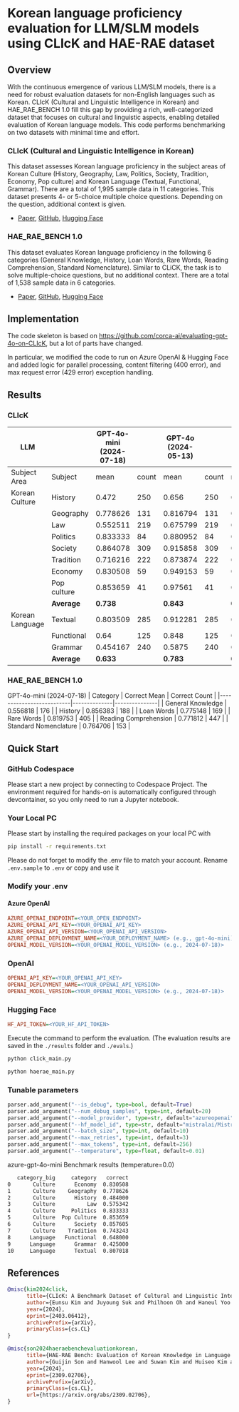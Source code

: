 # Korean language proficiency evaluation for LLM/SLM models using CLIcK and HAE-RAE dataset

## Overview

With the continuous emergence of various LLM/SLM models, there is a need for robust evaluation datasets for non-English languages such as Korean. CLIcK (Cultural and Linguistic Intelligence in Korean) and HAE_RAE_BENCH 1.0 fill this gap by providing a rich, well-categorized dataset that focuses on cultural and linguistic aspects, enabling detailed evaluation of Korean language models. This code performs benchmarking on two datasets with minimal time and effort.

### CLIcK (Cultural and Linguistic Intelligence in Korean)
This dataset assesses Korean language proficiency in the subject areas of Korean Culture (History, Geography, Law, Politics, Society, Tradition, Economy, Pop culture) and Korean Language (Textual, Functional, Grammar). There are a total of 1,995 sample data in 11 categories. This dataset presents 4- or 5-choice multiple choice questions. Depending on the question, additional context is given.

- [Paper](https://arxiv.org/abs/2403.06412), [GitHub](https://github.com/rladmstn1714/CLIcK), [Hugging Face](https://huggingface.co/datasets/EunsuKim/CLIcK)

### HAE_RAE_BENCH 1.0
This dataset evaluates Korean language proficiency in the following 6 categories (General Knowledge, History, Loan Words, Rare Words, Reading Comprehension, Standard Nomenclature). Similar to CLiCK, the task is to solve multiple-choice questions, but no additional context. There are a total of 1,538 sample data in 6 categories.

- [Paper](https://arxiv.org/abs/2309.02706), [GitHub](https://github.com/HAE-RAE/HAE-RAE-BENCH), [Hugging Face](https://huggingface.co/datasets/HAERAE-HUB/HAE_RAE_BENCH_1.0)

## Implementation

The code skeleton is based on https://github.com/corca-ai/evaluating-gpt-4o-on-CLIcK, but a lot of parts have changed. 

In particular, we modified the code to run on Azure OpenAI & Hugging Face and added logic for parallel processing, content filtering (400 error), and max request error (429 error) exception handling. 

## Results

### CLIcK

| LLM             |             | GPT-4o-mini (2024-07-18) |       | GPT-4o (2024-05-13) |       | GPT-4 (turbo-2024-04-09) |       |
|-----------------|-------------|--------------------------|-------|---------------------|-------|--------------------------------|-------|
| Subject Area    | Subject     | mean                     | count | mean                | count | mean                           | count |
| Korean Culture  | History     | 0.472                    | 250   | 0.656               | 250   | 0.384                          | 250   |
|                 | Geography   | 0.778626                 | 131   | 0.816794            | 131   | 0.763359                       | 131   |
|                 | Law         | 0.552511                 | 219   | 0.675799            | 219   | 0.579909                       | 219   |
|                 | Politics    | 0.833333                 | 84    | 0.880952            | 84    | 0.880952                       | 84    |
|                 | Society     | 0.864078                 | 309   | 0.915858            | 309   | 0.841424                       | 309   |
|                 | Tradition   | 0.716216                 | 222   | 0.873874            | 222   | 0.761261                       | 222   |
|                 | Economy     | 0.830508                 | 59    | 0.949153            | 59    | 0.864407                       | 59    |
|                 | Pop culture | 0.853659                 | 41    | 0.97561             | 41    | 0.878049                       | 41    |
|                 | **Average**     | **0.738**                    |       | **0.843**               |       | **0.744**                          |       |
| Korean Language | Textual     | 0.803509                 | 285   | 0.912281            | 285   | 0.859649                       | 285   |
|                 | Functional  | 0.64                     | 125   | 0.848               | 125   | 0.728                          | 125   |
|                 | Grammar     | 0.454167                 | 240   | 0.5875              | 240   | 0.3                            | 240   |
|                 | **Average**     | **0.633**                    |       | **0.783**               |       | **0.629**                          |       |

### HAE_RAE_BENCH 1.0

GPT-4o-mini (2024-07-18)
| Category                 | Correct Mean | Correct Count |
|--------------------------|--------------|---------------|
| General Knowledge        | 0.556818     | 176           |
| History                  | 0.856383     | 188           |
| Loan Words               | 0.775148     | 169           |
| Rare Words               | 0.819753     | 405           |
| Reading Comprehension    | 0.771812     | 447           |
| Standard Nomenclature    | 0.764706     | 153           |

## Quick Start

### GitHub Codespace
Please start a new project by connecting to Codespace Project. The environment required for hands-on is automatically configured through devcontainer, so you only need to run a Jupyter notebook.

### Your Local PC
Please start by installing the required packages on your local PC with

```bash
pip install -r requirements.txt
```

Please do not forget to modify the .env file to match your account. Rename `.env.sample` to `.env` or copy and use it

### Modify your .env

#### Azure OpenAI
```ini
AZURE_OPENAI_ENDPOINT=<YOUR_OPEN_ENDPOINT>
AZURE_OPENAI_API_KEY=<YOUR_OPENAI_API_KEY>
AZURE_OPENAI_API_VERSION=<YOUR_OPENAI_API_VERSION>
AZURE_OPENAI_DEPLOYMENT_NAME=<YOUR_DEPLOYMENT_NAME> (e.g., gpt-4o-mini)>
OPENAI_MODEL_VERSION=<YOUR_OPENAI_MODEL_VERSION> (e.g., 2024-07-18)>
```

### OpenAI
```ini
OPENAI_API_KEY=<YOUR_OPENAI_API_KEY>
OPENAI_DEPLOYMENT_NAME=<YOUR_OPENAI_API_VERSION>
OPENAI_MODEL_VERSION=<YOUR_OPENAI_MODEL_VERSION> (e.g., 2024-07-18)>
```

### Hugging Face
```ini
HF_API_TOKEN=<YOUR_HF_API_TOKEN>
```

Execute the command to perform the evaluation. (The evaluation results are saved in the `./results` folder and `./evals`.)
   
```bash
python click_main.py

python haerae_main.py

```

### Tunable parameters
```python
parser.add_argument("--is_debug", type=bool, default=True)
parser.add_argument("--num_debug_samples", type=int, default=20)
parser.add_argument("--model_provider", type=str, default="azureopenai")
parser.add_argument("--hf_model_id", type=str, default="mistralai/Mistral-7B-Instruct-v0.2")
parser.add_argument("--batch_size", type=int, default=10)
parser.add_argument("--max_retries", type=int, default=3)
parser.add_argument("--max_tokens", type=int, default=256)
parser.add_argument("--temperature", type=float, default=0.01)
```

azure-gpt-4o-mini Benchmark results (temperature=0.0)
```bash
   category_big     category   correct
0       Culture      Economy  0.830508
1       Culture    Geography  0.778626
2       Culture      History  0.484000
3       Culture          Law  0.575342
4       Culture     Politics  0.833333
5       Culture  Pop Culture  0.853659
6       Culture      Society  0.857605
7       Culture    Tradition  0.743243
8      Language   Functional  0.648000
9      Language      Grammar  0.425000
10     Language      Textual  0.807018
```


## References

```bibtex
@misc{kim2024click,
      title={CLIcK: A Benchmark Dataset of Cultural and Linguistic Intelligence in Korean}, 
      author={Eunsu Kim and Juyoung Suk and Philhoon Oh and Haneul Yoo and James Thorne and Alice Oh},
      year={2024},
      eprint={2403.06412},
      archivePrefix={arXiv},
      primaryClass={cs.CL}
}

@misc{son2024haeraebenchevaluationkorean,
      title={HAE-RAE Bench: Evaluation of Korean Knowledge in Language Models}, 
      author={Guijin Son and Hanwool Lee and Suwan Kim and Huiseo Kim and Jaecheol Lee and Je Won Yeom and Jihyu Jung and Jung Woo Kim and Songseong Kim},
      year={2024},
      eprint={2309.02706},
      archivePrefix={arXiv},
      primaryClass={cs.CL},
      url={https://arxiv.org/abs/2309.02706}, 
}
```